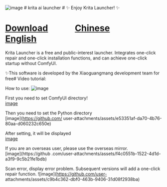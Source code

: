 ![image](https://github.com/user-attachments/assets/7ff74400-61e7-4fb8-9ef3-ff231f8c97e9) # krita ai launcher # ✨ Enjoy Krita Launcher! ✨

# [Download](https://github.com/guijiaosir/Krita-Ai/releases) &nbsp;&nbsp;&nbsp;&nbsp;&nbsp;&nbsp;&nbsp;&nbsp;&nbsp;&nbsp;&nbsp; [Chinese]( README.md) &nbsp;&nbsp;&nbsp;&nbsp;&nbsp;&nbsp;&nbsp;&nbsp;&nbsp;&nbsp;&nbsp; [English](README.en.md)

Krita Launcher is a free and public-interest launcher. Integrates one-click repair and one-click installation functions, and can achieve one-click startup without ComfyUI.

✨This software is developed by the Xiaoguangmang development team for free# Video tutorial:

How to use:
![image](https://github.com/user-attachments/assets/d0864de4-d926-4a1f-9601-ae4e5f8e8179)

First you need to set ComfyUI directory!  
[image](https://github.com/user-attachments/assets/c3c024ae-5e54-4ddd-9114-f4a74f6e74d8)

Then you need to set the Python directory  
[image](https://github.com/ user-attachments/assets/e53351af-da70-4b76-80aa-d060232c650e)

After setting, it will be displayed   
[image](https://github.com/user-attachments/assets/a60e8a73-0f9e-450d-b54d-9d93c5bbccc0)

If you are an overseas user, please use the overseas mirror.  
[image](https://github .com/user-attachments/assets/f4c0551b-1522-4d1d-a3f9-9c5b21fe1bdb)

Scan error, display error problem. Subsequent versions will add a one-click repair function.
![image](https://github.com/user- attachments/assets/c9b4c362-dbf0-463b-9406-31d08f2938ba)
